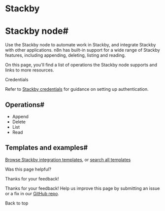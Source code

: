 # Stackby

[ ](https://github.com/n8n-io/n8n-docs/edit/main/docs/integrations/builtin/app-nodes/n8n-nodes-base.stackby.md "Edit this page")

# Stackby node#

Use the Stackby node to automate work in Stackby, and integrate Stackby with other applications. n8n has built-in support for a wide range of Stackby features, including appending, deleting, listing and reading. 

On this page, you'll find a list of operations the Stackby node supports and links to more resources.

Credentials

Refer to [Stackby credentials](../../credentials/stackby/) for guidance on setting up authentication. 

## Operations#

  * Append
  * Delete
  * List
  * Read



## Templates and examples#

[Browse Stackby integration templates](https://n8n.io/integrations/stackby/), or [search all templates](https://n8n.io/workflows/)

Was this page helpful? 

Thanks for your feedback! 

Thanks for your feedback! Help us improve this page by submitting an issue or a fix in our [GitHub repo](https://github.com/n8n-io/n8n-docs). 

Back to top 
